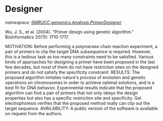 ﻿# Designer
_namespace: [SMRUCC.genomics.Analysis.PrimerDesigner](./index.md)_

Wu, J. S., et al. (2004). "Primer design using genetic algorithm." Bioinformatics 20(11): 1710-1717.
 
MOTIVATION: Before performing a polymerase chain reaction experiment, a pair of primers to clip 
 the target DNA subsequence is required. However, this is a tedious task as too many constraints 
 need to be satisfied. Various kinds of approaches for designing a primer have been proposed in 
 the last few decades, but most of them do not have restriction sites on the designed primers and 
 do not satisfy the specificity constraint. RESULTS: The proposed algorithm imitates nature's 
 process of evolution and genetic operations on chromosomes in order to achieve optimal solutions, 
 and is a best fit for DNA behavior. Experimental results indicate that the proposed algorithm can 
 find a pair of primers that not only obeys the design properties but also has a specific 
 restriction site and specificity. Gel electrophoresis verifies that the proposed method really 
 can clip out the target sequence. AVAILABILITY: A public version of the software is available on 
 request from the authors.




